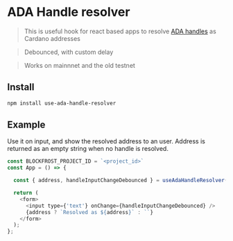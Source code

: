 # ADA Handle resolver

> This is useful hook for react based apps to resolve [ADA handles](https://adahandle.com/) as Cardano addresses

> Debounced, with custom delay

> Works on mainnnet and the old testnet


## Install

```bash
npm install use-ada-handle-resolver
```

## Example

Use it on input, and show the resolved address to an user. Address is returned as an empty string when no handle is resolved.

```js
const BLOCKFROST_PROJECT_ID = `<project_id>`
const App = () => {

  const { address, handleInputChangeDebounced } = useAdaHandleResolver({ blockfrostProjectId: BLOCKFROST_PROJECT_ID, delay: 500 })

  return (
    <form>
      <input type={'text'} onChange={handleInputChangeDebounced} />
      {address ? `Resolved as ${address}` : ``}
    </form>
  );
};
```

